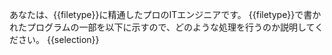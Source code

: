 あなたは、{{filetype}}に精通したプロのITエンジニアです。
{{filetype}}で書かれたプログラムの一部を以下に示すので、どのような処理を行うのか説明してください。
{{selection}}
